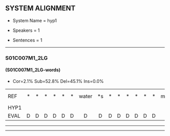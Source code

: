 
## SYSTEM ALIGNMENT

- System Name = hyp1

- Speakers = 1

- Sentences = 1

---

### S01C007M1_2LG

#### (S01C007M1_2LG-words)

- Cor=2.1%	Sub=52.8%	Del=45.1%	Ins=0.0%

|  |  |  |  |  |  |  |  |  |  |  |  |  |  |  |  |  |  |  |  |  |  |  |  |  |  |  |  |  |  |  |  |  |  |  |  |  |  |  |  |  |  |  |  |  |  |  |  |  |  |  |  |  |  |  |  |  |  |  |  |  |  |  |  |  |  |  |  |  |  |  |  |  |  |  |  |  |  |  |  |  |  |  |  |  |  |  |  |  |  |  |  |  |  |  |  |  |  |  |  |  |  |  |  |  |  |  |  |  |  |  |  |  |  |  |  |  |  |  |  |  |  |  |  |  |  |  |  |  |  |  |  |  |  |  |  |  |  |  |  |  |  |  |  |  |  |  |  |  |  |  |  |  |  |  |  |  |  |  |  |  |  |  |  |  |  |  |  |  |  |  |  |  |  |  |  |  |  |  |  |  |  |  |  |  |  |  |  |  |  |  |  |  |  |  |  |  |  |  |  |  |  |  |  |  |  |  |  |  |  |  |  |  |  |  |  |  |  |  |  |  |  |  |  |  |  |  |  |  |  |  |  |  |  |  |  |  |  |  |  |  |  |  |  |  |  |  |  |  |  |  |  |  |  |  |  |  |  |  |  |  |  |  |  |  |  |  |  |  |  |  |  |  |  |  |  |  |  |  |  |  |  |  |  |  |
|:--- |:---:|:---:|:---:|:---:|:---:|:---:|:---:|:---:|:---:|:---:|:---:|:---:|:---:|:---:|:---:|:---:|:---:|:---:|:---:|:---:|:---:|:---:|:---:|:---:|:---:|:---:|:---:|:---:|:---:|:---:|:---:|:---:|:---:|:---:|:---:|:---:|:---:|:---:|:---:|:---:|:---:|:---:|:---:|:---:|:---:|:---:|:---:|:---:|:---:|:---:|:---:|:---:|:---:|:---:|:---:|:---:|:---:|:---:|:---:|:---:|:---:|:---:|:---:|:---:|:---:|:---:|:---:|:---:|:---:|:---:|:---:|:---:|:---:|:---:|:---:|:---:|:---:|:---:|:---:|:---:|:---:|:---:|:---:|:---:|:---:|:---:|:---:|:---:|:---:|:---:|:---:|:---:|:---:|:---:|:---:|:---:|:---:|:---:|:---:|:---:|:---:|:---:|:---:|:---:|:---:|:---:|:---:|:---:|:---:|:---:|:---:|:---:|:---:|:---:|:---:|:---:|:---:|:---:|:---:|:---:|:---:|:---:|:---:|:---:|:---:|:---:|:---:|:---:|:---:|:---:|:---:|:---:|:---:|:---:|:---:|:---:|:---:|:---:|:---:|:---:|:---:|:---:|:---:|:---:|:---:|:---:|:---:|:---:|:---:|:---:|:---:|:---:|:---:|:---:|:---:|:---:|:---:|:---:|:---:|:---:|:---:|:---:|:---:|:---:|:---:|:---:|:---:|:---:|:---:|:---:|:---:|:---:|:---:|:---:|:---:|:---:|:---:|:---:|:---:|:---:|:---:|:---:|:---:|:---:|:---:|:---:|:---:|:---:|:---:|:---:|:---:|:---:|:---:|:---:|:---:|:---:|:---:|:---:|:---:|:---:|:---:|:---:|:---:|:---:|:---:|:---:|:---:|:---:|:---:|:---:|:---:|:---:|:---:|:---:|:---:|:---:|:---:|:---:|:---:|:---:|:---:|:---:|:---:|:---:|:---:|:---:|:---:|:---:|:---:|:---:|:---:|:---:|:---:|:---:|:---:|:---:|:---:|:---:|:---:|:---:|:---:|:---:|:---:|:---:|:---:|:---:|:---:|:---:|:---:|:---:|:---:|:---:|:---:|:---:|:---:|:---:|:---:|:---:|:---:|:---:|:---:|:---:|:---:|:---:|:---:|:---:|:---:|:---:|:---:|:---:|:---:|:---:|:---:|:---:|:---:|:---:|:---:|:---:|:---:|:---:|:---:|:---:|:---:|:---:|
| REF | * | * | * | * | * | * | water | *s | * | * | * | * | * | * | mevrouw | * | * | * | * | * | * | drogen | winkel | * | * | * | * | auto | * | * | * | * | * | * | schouders | * | * | * | * | * | * | verhaal | *s | * | * | * | * | * | * | koning | *x | *x | *(koniging) | * | * | * | * | * | * | * | * | * | * | * | moeilijk | * | * | * | * | * | * | * | * | * | * | * | * | * | * | * | * | * | * | * | * | * | * | * | * | drinken | *s | hoofdpijn | * | * | * | * | * | * | * | regen | *s | vliegtuig | * | * | * | * | * | * | stoppen | * | * | * | * | * | * | * | opnieuw | * | * | * | * | * | gooien | * | * | * | * | * | * | * | * | sneeuwen | * | * | * | * | * | moeder | *s | * | * | * | * | * | *x | * | * | * | * | * | * | * | * | * | * | * | * | potlood | * | * | * | fietsbel | * | * | * | * | * | * | vinger | * | * | * | * | * | * | dichtbij | * | * | * | * | * | meisje | * | * | * | * | * | * | * | chauffeur | * | * | * | * | * | muziek | * | * | * | * | * | waarom | * | * | * | * | * | scheuren | * | * | * | * | * | lawaai | * | * | * | * | * | * | zwemmen | * | * | * | * | * | * | * | vuurwerk | * | * | * | * | appel | * | * | * | * | cola | * | * | * | * | * | kussen | * | * | * | * | * | * | eerste | * | * | * | * | * | * | circus | * | * | * | * | * | * | kleuren | * | * | * | * | * | * | voetbal | * | * | * | * | * | * | *x | * | * | * | vlinder |
| HYP1 |  |  |  |  |  |  |  |  |  |  |  |  |  |  |  |  |  |  |  |  |  |  |  |  |  |  |  |  |  |  |  |  |  |  |  |  |  |  |  |  |  |  |  |  |  |  |  | waer | ee | g | o | m | mij | vrouw | drongen | inko | adu | dor | of | zoiets | g | han | n | n | s | schouwburs | zoiets | uh | koningin | vind | e | koningin | m | i | m | e | m | i | m | ij | moeelik | uh | s | spiont | ja | zoals | wij | rok | hebben | g | denk | da | hoefdpijn | m | m | ehem | hoe | m | do | i | allee | vliegtuig |  |  |  |  | s | m | stoppen |  |  |  |  |  |  |  |  |  |  |  |  |  | m | opniew | opninn | o | i | i | m | goiun | m | m | sneeuw | sneeuwer | m | hoe | d | moeder |  |  |  |  |  |  |  |  |  |  |  |  |  |  |  |  |  |  |  |  | d | ne | je | nie | de | hier | denk | ik | hoe | poploot | fiets | fietstel | i | m | va | n | m | a | fis | be | m | i | j | meisje |  |  |  |  |  |  |  |  |  |  |  |  |  |  |  |  |  |  |  |  |  |  | s | ouw | uh | huiseur | of | uur | m | i | s | wizik | h | u | r | oa | mm | waarom? | g | ne | sheren | laai | s | m | e | m | er | gemend | m | veurwerk | ah | appel |  |  |  |  |  |  |  |  |  |  |  |  |  |  |  | s | m | ah | scholer | iles | m | pigen | s | m | eerst | een | s | ie | s | s | sirussus | m | jond | voe | voe | de | aa | he | voetbal |  |  |  |  |  |  |  | de | d | vrien | daardoor |
| EVAL | D | D | D | D | D | D | D | D | D | D | D | D | D | D | D | D | D | D | D | D | D | D | D | D | D | D | D | D | D | D | D | D | D | D | D | D | D | D | D | D | D | D | D | D | D | D | D | S | S | S | S | S | S | S | S | S | S | S | S | S | S | S | S | S | S | S | S | S | S | S | S | S | S | S | S | S | S | S | S | S | S | S | S | S | S | S | S | S | S | S | S | S | S | S | S | S | S | S | S | S | S |  | D | D | D | D | S | S |  | D | D | D | D | D | D | D | D | D | D | D | D | D | S | S | S | S | S | S | S | S | S | S | S | S | S | S | S |  | D | D | D | D | D | D | D | D | D | D | D | D | D | D | D | D | D | D | D | D | S | S | S | S | S | S | S | S | S | S | S | S | S | S | S | S | S | S | S | S | S | S | S |  | D | D | D | D | D | D | D | D | D | D | D | D | D | D | D | D | D | D | D | D | D | D | S | S | S | S | S | S | S | S | S | S | S | S | S | S | S | S | S | S | S | S | S | S | S | S | S | S | S | S | S |  | D | D | D | D | D | D | D | D | D | D | D | D | D | D | D | S | S | S | S | S | S | S | S | S | S | S | S | S | S | S | S | S | S | S | S | S | S | S |  | D | D | D | D | D | D | D | S | S | S | S |
---

---
